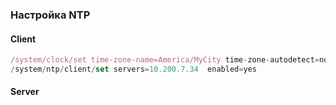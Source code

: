 ### Настройка NTP
#### Client
```js
/system/clock/set time-zone-name=America/MyCity time-zone-autodetect=no
/system/ntp/client/set servers=10.200.7.34  enabled=yes
```
#### Server
```
```